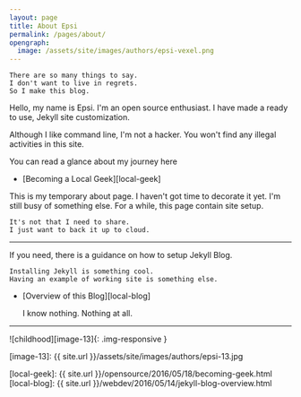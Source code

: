```yaml
---
layout: page
title: About Epsi
permalink: /pages/about/
opengraph:
  image: /assets/site/images/authors/epsi-vexel.png
---
```

 
	There are so many things to say.
	I don't want to live in regrets.
	So I make this blog.

Hello, my name is Epsi. I'm an open source enthusiast.
I have made a ready to use, Jekyll site customization.

Although I like command line, I'm not a hacker.
You won't find any illegal activities in this site.

You can read a glance about my journey here
 
* [Becoming a Local Geek][local-geek]

This is my temporary about page. 
I haven't got time to decorate it yet.
I'm still busy of something else.
For a while, this page contain site setup.

	It's not that I need to share.
	I just want to back it up to cloud.

-- -- --

If you need, there is a guidance on how to setup Jekyll Blog.

	Installing Jekyll is something cool.
	Having an example of working site is something else.

* [Overview of this Blog][local-blog]

	I know nothing. Nothing at all.

-- -- --

![childhood][image-13]{: .img-responsive }



[//]: <> ( -- -- -- links below -- -- -- )

[image-13]: {{ site.url }}/assets/site/images/authors/epsi-13.jpg

[local-geek]: {{ site.url }}/opensource/2016/05/18/becoming-geek.html
[local-blog]: {{ site.url }}/webdev/2016/05/14/jekyll-blog-overview.html
